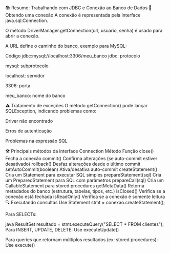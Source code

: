 📚 Resumo: Trabalhando com JDBC e Conexão ao Banco de Dados
🔌 Obtendo uma conexão
A conexão é representada pela interface java.sql.Connection.

O método DriverManager.getConnection(url, usuario, senha) é usado para abrir a conexão.

A URL define o caminho do banco, exemplo para MySQL:

Código
jdbc:mysql://localhost:3306/meu_banco
jdbc: protocolo

mysql: subprotocolo

localhost: servidor

3306: porta

meu_banco: nome do banco

⚠️ Tratamento de exceções
O método getConnection() pode lançar SQLException, indicando problemas como:

Driver não encontrado

Erros de autenticação

Problemas na expressão SQL

🛠️ Principais métodos da interface Connection
Método	Função
close()	Fecha a conexão
commit()	Confirma alterações (se auto-commit estiver desativado)
rollback()	Desfaz alterações desde o último commit
setAutoCommit(boolean)	Ativa/desativa auto-commit
createStatement()	Cria um Statement para executar SQL simples
prepareStatement(sql)	Cria um PreparedStatement para SQL com parâmetros
prepareCall(sql)	Cria um CallableStatement para stored procedures
getMetaData()	Retorna metadados do banco (estrutura, tabelas, tipos, etc.)
isClosed()	Verifica se a conexão está fechada
isReadOnly()	Verifica se a conexão é somente leitura
🔍 Executando consultas
Use Statement stmt = conexao.createStatement();

Para SELECTs:

java
ResultSet resultado = stmt.executeQuery("SELECT * FROM clientes");
Para INSERT, UPDATE, DELETE: Use executeUpdate()

Para queries que retornam múltiplos resultados (ex: stored procedures): Use execute()
